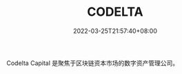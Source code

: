 ﻿---
weight: 
title: "CODELTA"
description: "Codelta Capital 是聚焦于区块链资本市场的数字资产管理公司"
date: 2022-03-25T21:57:40+08:00
lastmod: 2022-03-25T16:45:40+08:00
draft: false
authors: ["Metabd"]
featuredImage: "codelta.jpg"
link: ""
tags: ["投资机构","CODELTA"]
categories: ["navigation"]
navigation: ["投资机构"]
lightgallery: true
toc: true
pinned: false
recommend: false
recommend1: false
---
Codelta Capital 是聚焦于区块链资本市场的数字资产管理公司。
